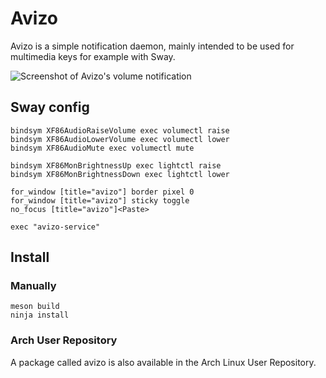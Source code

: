 # Avizo

Avizo is a simple notification daemon, mainly intended to be used for multimedia keys for example with Sway.

![Screenshot of Avizo's volume notification](https://raw.githubusercontent.com/misterdanb/avizo/master/github/screenshot.png)

## Sway config

```
bindsym XF86AudioRaiseVolume exec volumectl raise
bindsym XF86AudioLowerVolume exec volumectl lower
bindsym XF86AudioMute exec volumectl mute

bindsym XF86MonBrightnessUp exec lightctl raise
bindsym XF86MonBrightnessDown exec lightctl lower

for_window [title="avizo"] border pixel 0
for_window [title="avizo"] sticky toggle
no_focus [title="avizo"]<Paste>

exec "avizo-service"
```

## Install

### Manually

```
meson build
ninja install
```

### Arch User Repository

A package called avizo is also available in the Arch Linux User Repository.
